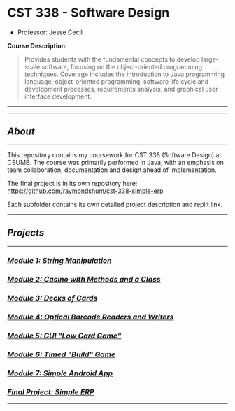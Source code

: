# CST 338 - Software Design

- Professor: Jesse Cecil

**Course Description:**

> Provides students with the fundamental concepts to develop large-scale software, focusing on the object-oriented programming techniques. Coverage includes the introduction to Java programming language, object-oriented programming, software life cycle and development processes, requirements analysis, and graphical user interface development.
> <br>

---
---

## _About_

---

This repository contains my coursework for CST 338 (Software Design) at CSUMB. The course was primarily performed in Java, with an emphasis on team collaboration, documentation and design ahead of implementation.

The final project is in its own repository here: https://github.com/raymondshum/cst-338-simple-erp

Each subfolder contains its own detailed project description and replit link.

---

## _Projects_

---

### _[Module 1: String Manipulation](https://github.com/raymondshum/CST338/tree/master/Module1)_

### _[Module 2: Casino with Methods and a Class](https://github.com/raymondshum/CST338/tree/master/Module2)_

### _[Module 3: Decks of Cards](https://github.com/raymondshum/CST338/tree/master/Module3)_

### _[Module 4: Optical Barcode Readers and Writers](https://github.com/raymondshum/CST338/tree/master/Module4)_

### _[Module 5: GUI "Low Card Game"](https://github.com/raymondshum/CST338/tree/master/Module5)_

### _[Module 6: Timed "Build" Game](https://github.com/raymondshum/CST338/tree/master/Module6)_

### _[Module 7: Simple Android App](https://github.com/raymondshum/CST338/tree/master/Module7)_

### _[Final Project: Simple ERP](https://github.com/raymondshum/cst-338-simple-erp)_

---




 
